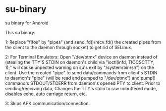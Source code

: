 # su-binary
su binary for Android

This su binary:

1: Replace "fifos" by "pipes" (and send_fd()/recv_fd() the created pipes from the client to the daemon through socket) to get rid of SELinux.

2: For Terminal Emulators: Open "/dev/ptmx" device on daemon instead of (stealing the TTY'S STDIN on daemon's child via "ioctl(infd, TIOCSCTTY, 1);" will cause unpected warning on su's exit by "/system/bin/sh") on the client. Use the created "pipe" to send data/commands from client's STDIN to daemon's "pipe" (will be read and pumped to "/dev/ptmx") and pump() command's STDOUT/STDERR from daemon's opened PTY to client. Prior to sending/receiving data, Changes the TTY's stdin to raw unbuffered mode, disables echo,  auto carriage return, etc.

3: Skips APK communication/connection.
